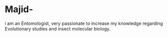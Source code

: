 # Majid-
i am an Entomologist, very passionate to increase my knowledge regarding Evolutionary studies and insect molecular biology.
